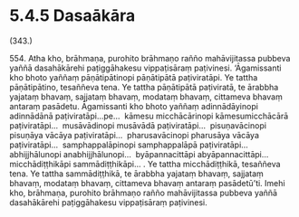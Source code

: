 # 5.4.5 Dasaākāra

(343.)

554\. Atha kho, brāhmaṇa, purohito brāhmaṇo rañño mahāvijitassa pubbeva yaññā dasahākārehi paṭiggāhakesu vippaṭisāraṃ paṭivinesi. ‘Āgamissanti kho bhoto yaññaṃ pāṇātipātinopi pāṇātipātā paṭiviratāpi. Ye tattha pāṇātipātino, tesaññeva tena. Ye tattha pāṇātipātā paṭiviratā, te ārabbha yajataṃ bhavaṃ, sajjataṃ bhavaṃ, modataṃ bhavaṃ, cittameva bhavaṃ antaraṃ pasādetu. Āgamissanti kho bhoto yaññaṃ adinnādāyinopi adinnādānā paṭiviratāpi…pe…  kāmesu micchācārinopi kāmesumicchācārā paṭiviratāpi…  musāvādinopi musāvādā paṭiviratāpi…  pisuṇavācinopi pisuṇāya vācāya paṭiviratāpi…  pharusavācinopi pharusāya vācāya paṭiviratāpi…  samphappalāpinopi samphappalāpā paṭiviratāpi…  abhijjhālunopi anabhijjhālunopi…  byāpannacittāpi abyāpannacittāpi…  micchādiṭṭhikāpi sammādiṭṭhikāpi… . Ye tattha micchādiṭṭhikā, tesaññeva tena. Ye tattha sammādiṭṭhikā, te ārabbha yajataṃ bhavaṃ, sajjataṃ bhavaṃ, modataṃ bhavaṃ, cittameva bhavaṃ antaraṃ pasādetū’ti. Imehi kho, brāhmaṇa, purohito brāhmaṇo rañño mahāvijitassa pubbeva yaññā dasahākārehi paṭiggāhakesu vippaṭisāraṃ paṭivinesi.
